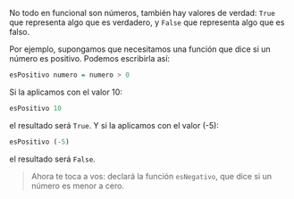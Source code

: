 No todo en funcional son números, también hay valores de verdad: `True` que representa algo que es verdadero, y `False` que representa algo que es falso.

Por ejemplo, supongamos que necesitamos una función que dice si un número es positivo. Podemos escribirla así:

```haskell
esPositivo numero = numero > 0
```

Si la aplicamos con el valor 10:

```haskell
esPositivo 10
```

el resultado será `True`. Y si la aplicamos con el valor (-5):

```haskell
esPositivo (-5)
```

el resultado será `False`.


> Ahora te toca a vos: declará la función `esNegativo`, que dice si un número es menor a cero.